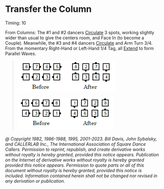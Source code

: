 
# Transfer the Column

Timing: 10

From Columns: The #1 and #2 dancers [Circulate](../b1/circulate.md) 3 spots,
working slightly wider than usual to give the centers room,
and Face In (to become a Couple).
Meanwhile, the #3 and #4 dancers [Circulate](../b1/circulate.md) and Arm Turn 3/4.
From the momentary Right-Hand or Left-Hand 1/4 Tag,
all [Extend](../b2/extend.md) to form Parallel Waves.


> 
> ![alt](transfer_the_column_1a.png)![alt](transfer_the_column_1b.png)
> 
> ![alt](transfer_the_column_2a.png)![alt](transfer_the_column_2b.png)
>
 
###### @ Copyright 1982, 1986-1988, 1995, 2001-2023. Bill Davis, John Sybalsky, and CALLERLAB Inc., The International Association of Square Dance Callers. Permission to reprint, republish, and create derivative works without royalty is hereby granted, provided this notice appears. Publication on the Internet of derivative works without royalty is hereby granted provided this notice appears. Permission to quote parts or all of this document without royalty is hereby granted, provided this notice is included. Information contained herein shall not be changed nor revised in any derivation or publication.
